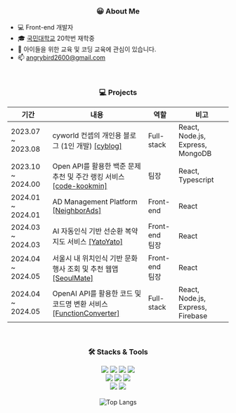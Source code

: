 <h3 align='center'>😀 About Me</h3>
<ul>
  <li>💻 Front-end 개발자</li>
  <li>🎓 <a href="https://cs.kookmin.ac.kr/" target="_blank">국민대학교</a> 20학번 재학중</li>
  <li>👯 아이들을 위한 교육 및 코딩 교육에 관심이 있습니다.</li>
  <li>📫 <a href="mailto:angrybird2600@gmail.com">angrybird2600@gmail.com</a></li>
</ul>

<br/>

<h3 align='center'>💻 Projects</h3>
<div align='center'>
  
| 기간 | 내용 | 역할 | 비고 | 
| --- | --- | --- | --- |
| 2023.07 ~ 2023.08 | cyworld 컨셉의 개인용 블로그 (1인 개발) <a href="https://cyblog.fly.dev/">[cyblog]</a> | Full-stack | React, Node.js, Express, MongoDB |
| 2023.10 ~ 2024.00 | Open API를 활용한 백준 문제 추천 및 주간 랭킹 서비스 <a href="https://cyblog.fly.dev/">[code-kookmin]</a> | 팀장 | React, Typescript |
| 2024.01 ~ 2024.01 | AD Management Platform <a href="https://github.com/KMU-PBL-team4/front">[NeighborAds]</a> | Front-end | React |
| 2024.03 ~ 2024.03 | AI 자동인식 기반 선순환 복약 지도 서비스 <a href="https://github.com/ai4goodYato/yato_front">[YatoYato]</a> | Front-end <br/> 팀장 | React |
| 2024.04 ~ 2024.05 | 서울시 내 위치인식 기반 문화행사 조회 및 추천 웹앱 <a href="https://github.com/Wink-24-1/front">[SeoulMate]</a> | Front-end <br/> 팀장 | React |
| 2024.04 ~ 2024.05 | OpenAI API를 활용한 코드 및 코드명 변환 서비스 <a href="https://github.com/Wink-24-1/front">[FunctionConverter]</a> | Full-stack | React, Node.js, Express, Firebase |
</div>


<br/>


<h3 align='center'>🛠️ Stacks & Tools</h3>
<div align='center'>
  <img src="https://img.shields.io/badge/html5-E34F26?style=for-the-badge&logo=html5&logoColor=white"> 
  <img src="https://img.shields.io/badge/css-1572B6?style=for-the-badge&logo=css3&logoColor=white"> 
  <img src="https://img.shields.io/badge/javascript-F7DF1E?style=for-the-badge&logo=javascript&logoColor=black"> 
  <img src="https://img.shields.io/badge/TypeScript-3178C6?style=for-the-badge&logo=TypeScript&logoColor=white"> 
</div>
<div align='center'>
  <img src="https://img.shields.io/badge/react-61DAFB?style=for-the-badge&logo=react&logoColor=black"> 
  <img src="https://img.shields.io/badge/node.js-339933?style=for-the-badge&logo=Node.js&logoColor=white">
  <img src="https://img.shields.io/badge/express-000000?style=for-the-badge&logo=express&logoColor=white">
</div>
<div align='center'>
  <img src="https://img.shields.io/badge/mongoDB-47A248?style=for-the-badge&logo=MongoDB&logoColor=white">
  <img src="https://img.shields.io/badge/firebase-FFCA28?style=for-the-badge&logo=firebase&logoColor=white">
</div>

<br/>

<div align="center">
  <img src="https://github-readme-stats.vercel.app/api/top-langs/?username=0yeonnnn0&layout=compact&theme=bear" alt="Top Langs">
</div>




<!--
[![Solved.ac Profile](http://mazassumnida.wtf/api/v2/generate_badge?boj=iiicrushonyou)](https://solved.ac/iiicrushonyou/)
-->

